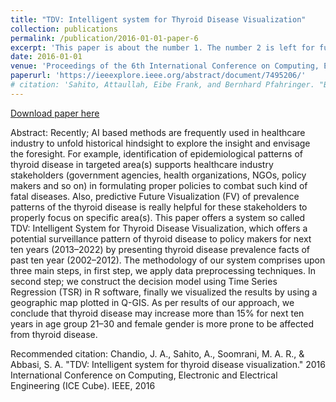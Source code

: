 ```yaml
---
title: "TDV: Intelligent system for Thyroid Disease Visualization"
collection: publications
permalink: /publication/2016-01-01-paper-6
excerpt: 'This paper is about the number 1. The number 2 is left for future work.'
date: 2016-01-01
venue: 'Proceedings of the 6th International Conference on Computing, Electronic and Electrical Engineering (ICE Cube). IEEE'
paperurl: 'https://ieeexplore.ieee.org/abstract/document/7495206/'
# citation: 'Sahito, Attaullah, Eibe Frank, and Bernhard Pfahringer. "Better Self-training for Image Classification through Self-supervision." Australasian Joint Conference on Artificial Intelligence. Springer, Cham, 2022.'
---
```

<!-- This paper is about the number 1. The number 2 is left for future work. -->

[Download paper here](https://ieeexplore.ieee.org/abstract/document/7495206/)

Abstract: Recently; AI based methods are frequently used in healthcare industry to unfold historical hindsight to explore the insight and envisage the foresight. For example, identification of epidemiological patterns of thyroid disease in targeted area(s) supports healthcare industry stakeholders (government agencies, health organizations, NGOs, policy makers and so on) in formulating proper policies to combat such kind of fatal diseases. Also, predictive Future Visualization (FV) of prevalence patterns of the thyroid disease is really helpful for these stakeholders to properly focus on specific area(s). This paper offers a system so called TDV: Intelligent System for Thyroid Disease Visualization, which offers a potential surveillance pattern of thyroid disease to policy makers for next ten years (2013–2022) by presenting thyroid disease prevalence facts of past ten year (2002–2012). The methodology of our system comprises upon three main steps, in first step, we apply data preprocessing techniques. In second step; we construct the decision model using Time Series Regression (TSR) in R software, finally we visualized the results by using a geographic map plotted in Q-GIS. As per results of our approach, we conclude that thyroid disease may increase more than 15% for next ten years in age group 21–30 and female gender is more prone to be affected from thyroid disease.

Recommended citation: Chandio, J. A., Sahito, A., Soomrani, M. A. R., & Abbasi, S. A. "TDV: Intelligent system for thyroid disease visualization." 2016 International Conference on Computing, Electronic and Electrical Engineering (ICE Cube).  IEEE, 2016